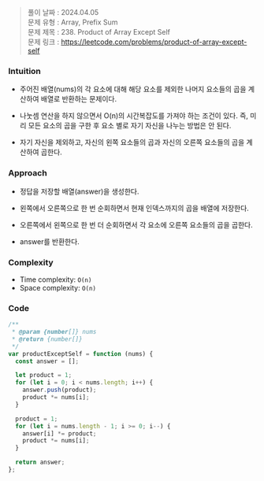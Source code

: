 > 풀이 날짜 : 2024.04.05  
> 문제 유형 : Array, Prefix Sum  
> 문제 제목 : 238. Product of Array Except Self  
> 문제 링크 : https://leetcode.com/problems/product-of-array-except-self

### Intuition

- 주어진 배열(nums)의 각 요소에 대해 해당 요소를 제외한 나머지 요소들의 곱을 계산하여 배열로 반환하는 문제이다.

- 나눗셈 연산을 하지 않으면서 O(n)의 시간복잡도를 가져야 하는 조건이 있다. 즉, 미리 모든 요소의 곱을 구한 후 요소 별로 자기 자신을 나누는 방법은 안 된다.

- 자기 자신을 제외하고, 자신의 왼쪽 요소들의 곱과 자신의 오른쪽 요소들의 곱을 계산하여 곱한다.

### Approach

- 정답을 저장할 배열(answer)을 생성한다.

- 왼쪽에서 오른쪽으로 한 번 순회하면서 현재 인덱스까지의 곱을 배열에 저장한다.

- 오른쪽에서 왼쪽으로 한 번 더 순회하면서 각 요소에 오른쪽 요소들의 곱을 곱한다.

- answer를 반환한다.

### Complexity

- Time complexity: `O(n)`
- Space complexity: `O(n)`

### Code

```js
/**
 * @param {number[]} nums
 * @return {number[]}
 */
var productExceptSelf = function (nums) {
  const answer = [];

  let product = 1;
  for (let i = 0; i < nums.length; i++) {
    answer.push(product);
    product *= nums[i];
  }

  product = 1;
  for (let i = nums.length - 1; i >= 0; i--) {
    answer[i] *= product;
    product *= nums[i];
  }

  return answer;
};
```

